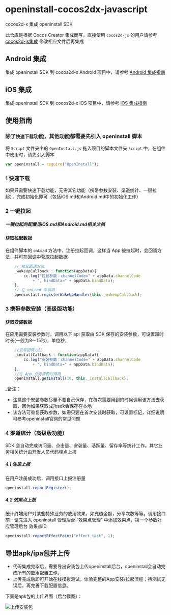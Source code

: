 # openinstall-cocos2dx-javascript
cocos2d-x 集成 openinstall SDK  

此仓库是根据 Cocos Creator 集成而写，直接使用 `cocos2d-js` 的用户请参考 [cocos2d-js集成](README/cocos2d-js.md) 修改相应文件后再集成

## Android 集成

集成 openinstall SDK 到 cocos2d-x Android 项目中，请参考 [Android 集成指南](README/Android.md)

## iOS 集成
集成 openinstall SDK 到 cocos2d-x iOS 项目中，请参考 [iOS 集成指南](README/iOS.md)

## 使用指南  

### 除了`快速下载`功能，其他功能都需要先引入 openinstall 脚本
将 `Script` 文件夹中的 `OpenInstall.js` 拖入项目的脚本文件夹 `Script` 中，在组件中使用时，请先引入脚本
``` js
var openinstall = require("OpenInstall");
```

### 1 快速下载
如果只需要快速下载功能，无需其它功能（携带参数安装、渠道统计、一键拉起），完成初始化即可（包括iOS.md和Android.md中的初始化工作）


### 2 一键拉起  
##### 一键拉起的配置见iOS.md和Android.md相关文档

#### 获取拉起数据
在组件脚本的 `onLoad` 方法中，注册拉起回调，这样当 App 被拉起时，会回调方法，并可在回调中获取拉起数据

``` js
    // 拉起回调方法
    _wakeupCallback : function(appData){
        cc.log("拉起参数：channelCode=" + appData.channelCode 
            + ", bindData=" + appData.bindData);
    },
    // 在 onLoad 中调用
    openinstall.registerWakeUpHandler(this._wakeupCallback);
```

### 3 携带参数安装（高级版功能）
#### 获取安装数据
在应用需要安装参数时，调用以下 api 获取由 SDK 保存的安装参数，可设置超时时长(一般为8～15秒)，单位秒，
``` js
    //安装回调方法
    _installCallback : function(appData){
        cc.log("安装参数：channelCode=" + appData.channelCode 
            + ", bindData=" + appData.bindData);
    },
    //在 App 业务需要时调用
    openinstall.getInstall(10, this._installCallback);
```
_备注：  
- 注意这个安装参数尽量不要自己保存，在每次需要用到的时候调用该方法去获取，因为如果获取成功sdk会保存在本地  
- 该方法可重复获取参数，如需只要在首次安装时获取，可设置标记，详细说明可参考openinstall官网的常见问题

### 4 渠道统计（高级版功能）
SDK 会自动完成访问量、点击量、安装量、活跃量、留存率等统计工作。其它业务相关统计由开发人员代码埋点上报

##### 4.1 注册上报
在用户注册成功后，调用接口上报注册量
``` js
openinstall.reportRegister();
```

##### 4.2 效果点上报
统计终端用户对某些特殊业务的使用效果，如充值金额，分享次数等等。调用接口前，请先进入 openinstall 管理后台 “效果点管理” 中添加效果点，第一个参数对应管理后台 效果点ID
```js
openinstall.reportEffectPoint("effect_test", 1);
```

## 导出apk/ipa包并上传
- 代码集成完毕后，需要导出安装包上传openinstall后台，openinstall会自动完成所有的应用配置工作。  
- 上传完成后即可开始在线模拟测试，体验完整的App安装/拉起流程；待测试无误后，再完善下载配置信息。  

下面是apk包的上传界面（后台截图）：  

![上传安装包](res/guide2.jpg)

